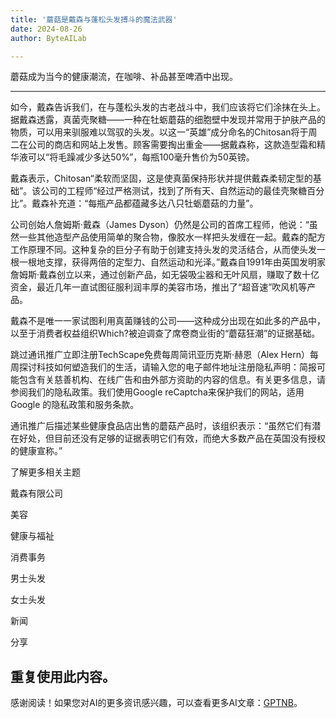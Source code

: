 ```yaml
---
title: '蘑菇是戴森与蓬松头发搏斗的魔法武器'
date: 2024-08-26
author: ByteAILab

---
```


蘑菇成为当今的健康潮流，在咖啡、补品甚至啤酒中出现。

---
如今，戴森告诉我们，在与蓬松头发的古老战斗中，我们应该将它们涂抹在头上。据戴森透露，真菌壳聚糖——一种在牡蛎蘑菇的细胞壁中发现并常用于护肤产品的物质，可以用来驯服难以驾驭的头发。以这一“英雄”成分命名的Chitosan将于周二在公司的商店和网站上发售。顾客需要掏出重金——据戴森称，这款造型霜和精华液可以“将毛躁减少多达50%”，每瓶100毫升售价为50英镑。

戴森表示，Chitosan“柔软而坚固，这是使真菌保持形状并提供戴森柔韧定型的基础”。该公司的工程师“经过严格测试，找到了所有天、自然运动的最佳壳聚糖百分比”。戴森补充道：“每瓶产品都蕴藏多达八只牡蛎蘑菇的力量”。

公司创始人詹姆斯·戴森（James Dyson）仍然是公司的首席工程师，他说：“虽然一些其他造型产品使用简单的聚合物，像胶水一样把头发缠在一起。戴森的配方工作原理不同。这种复杂的巨分子有助于创建支持头发的灵活结合，从而使头发一根一根地支撑，获得两倍的定型力、自然运动和光泽。”戴森自1991年由英国发明家詹姆斯·戴森创立以来，通过创新产品，如无袋吸尘器和无叶风扇，赚取了数十亿资金，最近几年一直试图征服利润丰厚的美容市场，推出了“超音速”吹风机等产品。

戴森不是唯一一家试图利用真菌赚钱的公司——这种成分出现在如此多的产品中，以至于消费者权益组织Which?被迫调查了席卷商业街的“蘑菇狂潮”的证据基础。

跳过通讯推广立即注册TechScape免费每周简讯亚历克斯·赫恩（Alex Hern）每周探讨科技如何塑造我们的生活，请输入您的电子邮件地址注册隐私声明：简报可能包含有关慈善机构、在线广告和由外部方资助的内容的信息。有关更多信息，请参阅我们的隐私政策。我们使用Google reCaptcha来保护我们的网站，适用 Google 的隐私政策和服务条款。

通讯推广后描述某些健康食品店出售的蘑菇产品时，该组织表示：“虽然它们有潜在好处，但目前还没有足够的证据表明它们有效，而绝大多数产品在英国没有授权的健康宣称。”

了解更多相关主题

戴森有限公司

美容

健康与福祉

消费事务

男士头发

女士头发

新闻

分享

重复使用此内容。
---
感谢阅读！如果您对AI的更多资讯感兴趣，可以查看更多AI文章：[GPTNB](https://gptnb.com)。